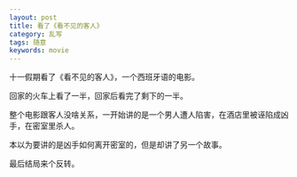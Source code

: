 ```yaml
---
layout: post
title: 看了《看不见的客人》
category: 乱写
tags: 随意
keywords: movie
---
```


十一假期看了《看不见的客人》，一个西班牙语的电影。
  
回家的火车上看了一半，回家后看完了剩下的一半。  
  
整个电影跟客人没啥关系，一开始讲的是一个男人遭人陷害，在酒店里被诬陷成凶手，在密室里杀人。

本以为要讲的是凶手如何离开密室的，但是却讲了另一个故事。
  
最后结局来个反转。